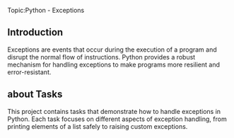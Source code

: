 
Topic:Python - Exceptions

## Introduction
Exceptions are events that occur during the execution of a program and disrupt the normal flow of instructions. Python provides a robust mechanism for handling exceptions to make programs more resilient and error-resistant.

## about Tasks
This project contains tasks that demonstrate how to handle exceptions in Python. Each task focuses on different aspects of exception handling, from printing elements of a list safely to raising custom exceptions.
